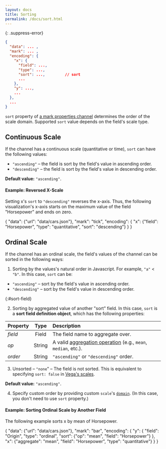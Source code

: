 ```yaml
---
layout: docs
title: Sorting
permalink: /docs/sort.html
---
```


{: .suppress-error}
```json
{
  "data": ... ,
  "mark": ... ,
  "encoding": {
    "x": {
      "field": ...,
      "type": ...,
      "sort": ...,         // sort
      ...
    },
    "y": ...,
    ...
  },
  ...
}
```

`sort` property of [a mark properties channel](encoding.html#mark-props) determines the order of the scale domain. Supported `sort` value depends on the field's scale type.

## Continuous Scale

If the channel has a continuous scale (quantitative or time), `sort` can have the following values:
- `"ascending"` –  the field is sort by the field's value in ascending order.
- `"descending"` –  the field is sort by the field's value in descending order.

<span class="note-line">__Default value:__ `"ascending"`.</span>


#### Example: Reversed X-Scale

Setting x's `sort` to `"descending"` reverses the x-axis. Thus, the following visualization's x-axis starts on the maximum value of the field "Horsepower" and ends on zero.

<div class="vl-example">
{
  "data": {"url": "data/cars.json"},
  "mark": "tick",
  "encoding": {
    "x": {"field": "Horsepower", "type": "quantitative", "sort": "descending"}
  }
}
</div>


## Ordinal Scale

If the channel has an ordinal scale, the field's values of the channel can be sorted in the following ways:

1) Sorting by the values's natural order in Javascript. For example, `"a"` < `"b"`. In this case, `sort` can be:

- `"ascending"` –  sort by the field's value in ascending order.
- `"descending"` –  sort by the field's value in descending order.

{:#sort-field}

2) Sorting by aggregated value of another "sort" field. In this case, `sort` is a __sort field definition object__, which has the following properties:

| Property      | Type          | Description    |
| :------------ |:-------------:| :------------- |
| _field_       | Field         | The field name to aggregate over.|
| _op_          | String        | A valid [aggregation operation](#aggregate) (e.g., `mean`, `median`, etc.).|
| _order_       | String        | `"ascending"` or `"descending"` order. |

<!-- TODO:
support manually specify sort order
example: sorting color mapping
 -->

3) Unsorted – `"none`" – The field is not sorted. This is equivalent to specifying `sort: false` in [Vega's scales](https://github.com/vega/vega/wiki/Scales).

<span class="note-line">__Default value:__ `"ascending"`.</span>

4) Specify custom order by providing custom `scale`'s [`domain`](scale.html#domain).  (In this case, you don't need to use `sort` property.)

#### Example: Sorting Ordinal Scale by Another Field

The following example sorts x by mean of Horsepower.

<div class="vl-example">
{
  "data": {"url": "data/cars.json"},
  "mark": "bar",
  "encoding": {
    "y": {
      "field": "Origin", "type": "ordinal",
      "sort": {"op": "mean", "field": "Horsepower"}
    },
    "x": {"aggregate": "mean", "field": "Horsepower", "type": "quantitative"}
  }
}
</div>


<!-- TODO

## Sorting Layer and Stack Order
## Sorting Line's Path
-->

